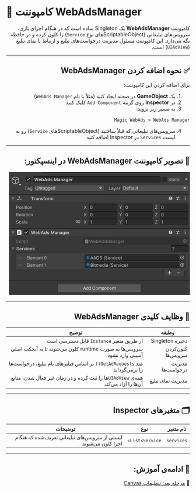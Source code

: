 # 🧠 کامپوننت WebAdsManager

<div dir="rtl">

کامپوننت **WebAdsManager** یک Singleton ساده است که در هنگام اجرای بازی، سرویس‌های تبلیغاتی (ScriptableObjectهای نوع `Service`) را کلون کرده و در حافظه نگه می‌دارد. این کامپوننت مسئول مدیریت درخواست‌های تبلیغ و ارتباط با نمای تبلیغ (`UIAdView`) است.

---

## ✅ نحوه اضافه کردن WebAdsManager

برای اضافه کردن این کامپوننت:

1. یک **GameObject** در صحنه ایجاد کنید (مثلاً با نام `WebAds Manager`)
2. در **Inspector** روی گزینه `Add Component` کلیک کنید
3. به مسیر زیر بروید:

```
Magic WebAds > WebAds Manager
```

4. سرویس‌های تبلیغاتی که قبلاً ساختید (ScriptableObjectهای `Service`) رو به لیست `Services` در Inspector اضافه کنید
---


## 📸 تصویر کامپوننت WebAdsManager در اینسپکتور:

<p dir="rtl">
<img src="../Images/webadsmanager-inspector.png" alt="WebAdsManager Inspector">
</p>

---

## 🧩 وظایف کلیدی WebAdsManager

| وظیفه | توضیح |
|-------|-------|
| ذخیره Singleton | از طریق متغیر `Instance` قابل دسترسی است |
| کلون‌کردن سرویس‌ها | سرویس‌ها به صورت runtime کلون می‌شوند تا به آبجکت اصلی آسیبی وارد نشود |
| مدیریت درخواست‌ها | متد `GetAdRequests()` بر اساس فیلترهای نام تبلیغ، درخواست‌ها را برمی‌گرداند |
| مدیریت نمای تبلیغ | همه‌ی `UIAdView`ها را ثبت کرده و در زمان غیر فعال شدن، منابع آن‌ها را آزاد می‌کند |

---

## 🗂 متغیرهای Inspector

| نام متغیر | نوع | توضیحات |
|-----------|------|----------|
| `services` | `List<Service>` | لیستی از سرویس‌های تبلیغاتی تعریف‌شده که هنگام اجرا کلون می‌شوند |

---

## 🧩 ادامه‌ی آموزش:
📄 [مرحله بعد: تنظیمات Canvas](canvas-setup.md)

</div>